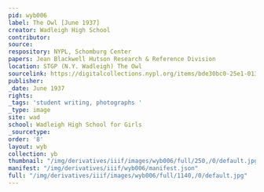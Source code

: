 ```yaml
---
pid: wyb006
label: The Owl [June 1937]
creator: Wadleigh High School
contributor:
source:
respository: NYPL, Schomburg Center
papers: Jean Blackwell Hutson Research & Reference Division
location: STGP (N.Y. Wadleigh) The Owl
sourcelink: https://digitalcollections.nypl.org/items/bde30bc0-25e1-0134-4ebd-00505686a51c
publisher:
_date: June 1937
rights:
_tags: 'student writing, photographs '
_type: image
site: wad
school: Wadleigh High School for Girls
_sourcetype:
order: '8'
layout: wyb
collection: yb
thumbnail: "/img/derivatives/iiif/images/wyb006/full/250,/0/default.jpg"
manifest: "/img/derivatives/iiif/wyb006/manifest.json"
full: "/img/derivatives/iiif/images/wyb006/full/1140,/0/default.jpg"
---
```

